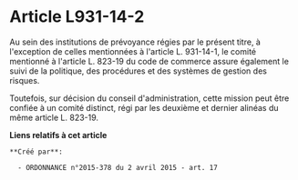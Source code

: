 # Article L931-14-2

Au sein des institutions de prévoyance régies par le présent titre, à l'exception de celles mentionnées à l'article L.
931-14-1, le comité mentionné à l'article L. 823-19 du code de commerce assure également le suivi de la politique, des
procédures et des systèmes de gestion des risques. 

Toutefois, sur décision du conseil d'administration, cette mission peut être confiée à un comité distinct, régi par les
deuxième et dernier alinéas du même article L. 823-19.

**Liens relatifs à cet article**

	**Créé par**:

	  - ORDONNANCE n°2015-378 du 2 avril 2015 - art. 17
